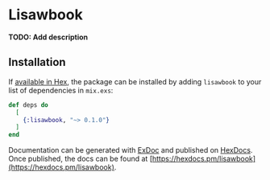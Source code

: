 # Lisawbook

**TODO: Add description**

## Installation

If [available in Hex](https://hex.pm/docs/publish), the package can be installed
by adding `lisawbook` to your list of dependencies in `mix.exs`:

```elixir
def deps do
  [
    {:lisawbook, "~> 0.1.0"}
  ]
end
```

Documentation can be generated with [ExDoc](https://github.com/elixir-lang/ex_doc)
and published on [HexDocs](https://hexdocs.pm). Once published, the docs can
be found at [https://hexdocs.pm/lisawbook](https://hexdocs.pm/lisawbook).


